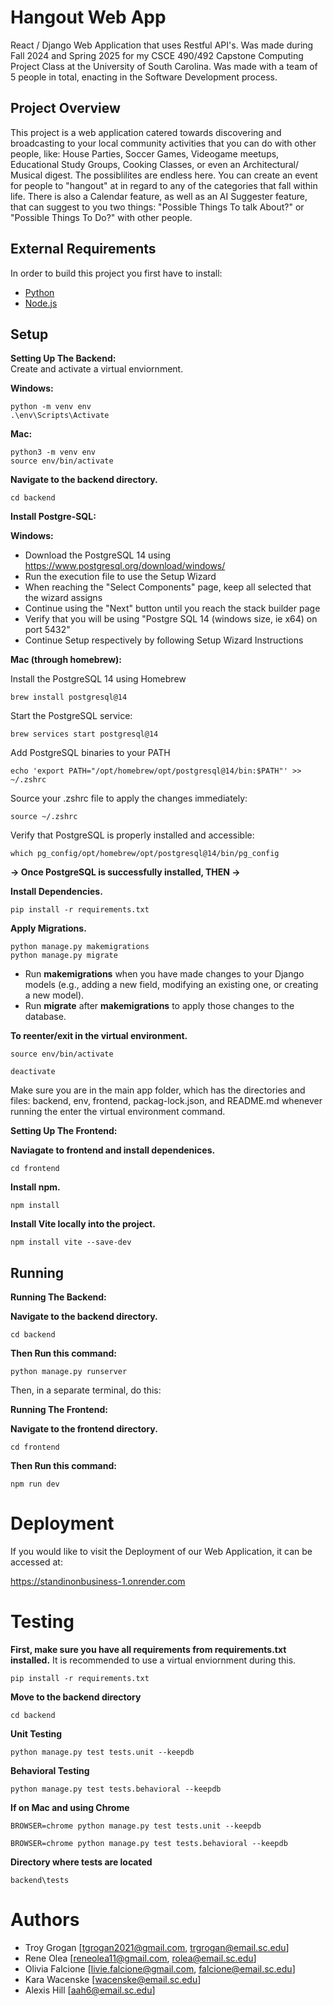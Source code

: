 # Hangout Web App

React / Django Web Application that uses Restful API's. Was made during Fall 2024 and Spring 2025 for my CSCE 490/492 Capstone Computing Project Class at the University of South Carolina. Was made with a team of 5 people in total, enacting in the Software Development process.

## Project Overview

This project is a web application catered towards discovering and broadcasting to your local community activities that you can do with other people, like: House Parties, Soccer Games, Videogame meetups, Educational Study Groups, Cooking Classes, or even an Architectural/ Musical digest. The possiblilites are endless here. You can create an event for people to "hangout" at in regard to any of the categories that fall within life. There is also a Calendar feature, as well as an AI Suggester feature, that can suggest to you two things: "Possible Things To talk About?" or "Possible Things To Do?" with other people.

## External Requirements

In order to build this project you first have to install:

-   [Python](https://www.python.org/downloads/)
-   [Node.js](https://nodejs.org/en/)

## Setup

**Setting Up The Backend:**  
Create and activate a virtual enviornment.

**Windows:**

    python -m venv env
    .\env\Scripts\Activate

**Mac:**

    python3 -m venv env
    source env/bin/activate

**Navigate to the backend directory.**

    cd backend

**Install Postgre-SQL:**

**Windows:**

- Download the PostgreSQL 14 using https://www.postgresql.org/download/windows/
- Run the execution file to use the Setup Wizard
- When reaching the "Select Components" page, keep all selected that the wizard assigns
- Continue using the "Next" button until you reach the stack builder page
- Verify that you will be using "Postgre SQL 14 (windows size, ie x64) on port 5432"
- Continue Setup respectively by following Setup Wizard Instructions

**Mac (through homebrew):**

Install the PostgreSQL 14 using Homebrew

    brew install postgresql@14

Start the PostgreSQL service:

    brew services start postgresql@14
   
Add PostgreSQL binaries to your PATH

    echo 'export PATH="/opt/homebrew/opt/postgresql@14/bin:$PATH"' >> ~/.zshrc

Source your .zshrc file to apply the changes immediately:

    source ~/.zshrc

Verify that PostgreSQL is properly installed and accessible:

    which pg_config/opt/homebrew/opt/postgresql@14/bin/pg_config

**-> Once PostgreSQL is successfully installed, THEN ->**

**Install Dependencies.**

    pip install -r requirements.txt

**Apply Migrations.**

    python manage.py makemigrations
    python manage.py migrate

- Run **makemigrations** when you have made changes to your Django models (e.g., adding a new field, modifying an existing one, or creating a new model).
- Run **migrate** after **makemigrations** to apply those changes to the database.

**To reenter/exit in the virtual environment.**

    source env/bin/activate

    deactivate

Make sure you are in the main app folder, which has the directories and files:
backend, env, frontend, packag-lock.json, and README.md
whenever running the enter the virtual environment command.

**Setting Up The Frontend:**

**Naviagate to frontend and install dependenices.**

    cd frontend
    
**Install npm.**

    npm install
    
**Install Vite locally into the project.**

    npm install vite --save-dev


## Running
**Running The Backend:**

**Navigate to the backend directory.**

    cd backend

**Then Run this command:**

    python manage.py runserver

Then, in a separate terminal, do this:

**Running The Frontend:**

**Navigate to the frontend directory.**

    cd frontend

**Then Run this command:**

    npm run dev

# Deployment
If you would like to visit the Deployment of our Web Application, it can be accessed at:

https://standinonbusiness-1.onrender.com


# Testing
**First, make sure you have all requirements from requirements.txt installed.** It is recommended to use a virtual enviornment during this.

    pip install -r requirements.txt

**Move to the backend directory**

    cd backend
    
**Unit Testing**

    python manage.py test tests.unit --keepdb

**Behavioral Testing**

    python manage.py test tests.behavioral --keepdb

**If on Mac and using Chrome**

    BROWSER=chrome python manage.py test tests.unit --keepdb

    BROWSER=chrome python manage.py test tests.behavioral --keepdb

**Directory where tests are located**

    backend\tests

# Authors

- Troy Grogan [tgrogan2021@gmail.com, trgrogan@email.sc.edu]
- Rene Olea [reneolea11@gmail.com, rolea@email.sc.edu]
- Olivia Falcione [livie.falcione@gmail.com, falcione@email.sc.edu]
- Kara Wacenske [wacenske@email.sc.edu]
- Alexis Hill [aah6@email.sc.edu]
